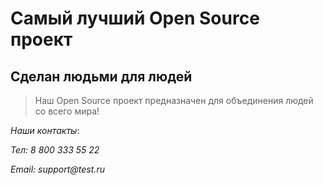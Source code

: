 # Самый лучший Open Source проект

## Сделан людьми для людей

> Наш Open Source проект предназначен для объединения людей со всего мира!

_Наши контакты_:

_Тел: 8 800 333 55 22_

_Email: support@test.ru_

